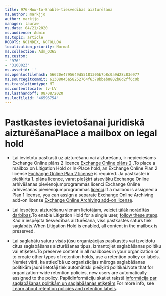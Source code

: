 ```yaml
---
title: 976-How-to-Enable-tiesvedības aizturēšana
ms.author: markjjo
author: markjjo
manager: lauraw
ms.date: 04/21/2020
ms.audience: Admin
ms.topic: article
ROBOTS: NOINDEX, NOFOLLOW
localization_priority: Normal
ms.collection: Adm_O365
ms.custom:
- "976"
- "3100023"
ms.assetid: ''
ms.openlocfilehash: 56620e4795649d55181305b7b8c0a9d28c83e977
ms.sourcegitcommit: 61308045a58252764f6378bbeb8802b6d2ff6c0b
ms.translationtype: MT
ms.contentlocale: lv-LV
ms.lasthandoff: 08/08/2020
ms.locfileid: "46596754"
---
```

# <a name="place-a-mailbox-on-legal-hold"></a><span data-ttu-id="7d524-102">Pastkastes ievietošanai juridiskā aizturēšana</span><span class="sxs-lookup"><span data-stu-id="7d524-102">Place a mailbox on legal hold</span></span>

- <span data-ttu-id="7d524-103">Lai ievietotu pastkasti uz aizturēšanu vai aizturēšanu, ir nepieciešams Exchange Online plāns 2 licence [Exchange Online plāns 2](https://docs.microsoft.com/office365/servicedescriptions/office-365-platform-service-description/office-365-plan-options) .</span><span class="sxs-lookup"><span data-stu-id="7d524-103">To place a mailbox on Litigation Hold or In-Place hold, an Exchange Online Plan 2 license [Exchange Online Plan 2 license](https://docs.microsoft.com/office365/servicedescriptions/office-365-platform-service-description/office-365-plan-options) is required.</span></span> <span data-ttu-id="7d524-104">Ja pastkastei ir piešķirta 1. plāna licence, varat piešķirt atsevišķu Exchange Online arhivēšanas pievienojumprogrammas licenci Exchange Online arhivēšanas pievienojumprogrammas [licenci](https://docs.microsoft.com/office365/servicedescriptions/exchange-online-archiving-service-description).</span><span class="sxs-lookup"><span data-stu-id="7d524-104">If a mailbox is assigned a Plan 1 license, you can assign a separate Exchange Online Archiving add-on license [Exchange Online Archiving add-on license](https://docs.microsoft.com/office365/servicedescriptions/exchange-online-archiving-service-description).</span></span>

- <span data-ttu-id="7d524-105">Lai iespējotu aizturēšanu vienam lietotājam, [veiciet tālāk norādītās darbības](https://docs.microsoft.com/microsoft-365/compliance/create-a-litigation-hold).</span><span class="sxs-lookup"><span data-stu-id="7d524-105">To enable Litigation Hold for a single user, [follow these steps](https://docs.microsoft.com/microsoft-365/compliance/create-a-litigation-hold).</span></span> <span data-ttu-id="7d524-106">Kad ir iespējota tiesvedības aizturēšana, viss pastkastes saturs tiek saglabāts.</span><span class="sxs-lookup"><span data-stu-id="7d524-106">When Litigation Hold is enabled, all content in the mailbox is preserved.</span></span>

- <span data-ttu-id="7d524-107">Lai saglabātu saturu visās jūsu organizācijas pastkastēs vai izveidotu citus saglabāšanas aizturēšanas tipus, izmantojiet saglabāšanas politiku vai etiķetes.</span><span class="sxs-lookup"><span data-stu-id="7d524-107">To preserve content in all mailboxes in your organization or to create other types of retention holds, use a retention policy or labels.</span></span> <span data-ttu-id="7d524-108">Ņemiet vērā, ka attiecībā uz organizācijas mēroga saglabāšanas politikām jauni lietotāji tiek automātiski piešķirti politikai.</span><span class="sxs-lookup"><span data-stu-id="7d524-108">Note that for organization-wide retention policies, new users are automatically assigned to the policy.</span></span> <span data-ttu-id="7d524-109">Papildinformāciju skatiet rakstā [informācija par saglabāšanas politikām un saglabāšanas etiķetēm](https://docs.microsoft.com/microsoft-365/compliance/retention-policies#applying-a-retention-policy-to-an-entire-organization-or-specific-locations).</span><span class="sxs-lookup"><span data-stu-id="7d524-109">For more info, see [Learn about retention policies and retention labels](https://docs.microsoft.com/microsoft-365/compliance/retention-policies#applying-a-retention-policy-to-an-entire-organization-or-specific-locations).</span></span> 

